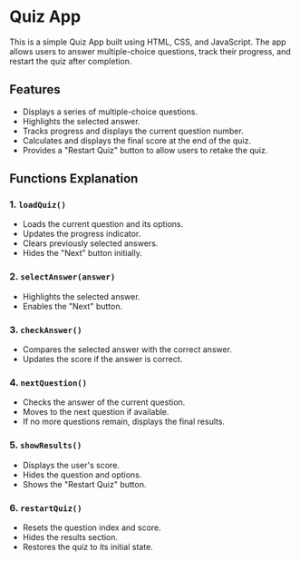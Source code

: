 # Quiz App

This is a simple Quiz App built using HTML, CSS, and JavaScript. The app allows users to answer multiple-choice questions, track their progress, and restart the quiz after completion.

## Features
- Displays a series of multiple-choice questions.
- Highlights the selected answer.
- Tracks progress and displays the current question number.
- Calculates and displays the final score at the end of the quiz.
- Provides a "Restart Quiz" button to allow users to retake the quiz.

## Functions Explanation

### 1. `loadQuiz()`
- Loads the current question and its options.
- Updates the progress indicator.
- Clears previously selected answers.
- Hides the "Next" button initially.

### 2. `selectAnswer(answer)`
- Highlights the selected answer.
- Enables the "Next" button.

### 3. `checkAnswer()`
- Compares the selected answer with the correct answer.
- Updates the score if the answer is correct.

### 4. `nextQuestion()`
- Checks the answer of the current question.
- Moves to the next question if available.
- If no more questions remain, displays the final results.

### 5. `showResults()`
- Displays the user's score.
- Hides the question and options.
- Shows the "Restart Quiz" button.

### 6. `restartQuiz()`
- Resets the question index and score.
- Hides the results section.
- Restores the quiz to its initial state.
